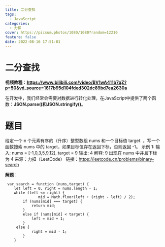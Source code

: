 ```yaml
---
title: 二分查找
tags:
  - JavaScript
categories:
  - 力扣
cover: https://picsum.photos/1080/1080?random=12210
feature: false
date: 2022-08-16 17:51:01
---
```

# 二分查找

**视频教程：https://www.bilibili.com/video/BV1wA411b7qZ?p=50&vd_source=1617b95d104fded302dc89bd7ea2630a**

在开发中，我们经常会需要对数据进行转化处理，在JavaScript中提供了两个函数：**JSON.parse()和JSON.stringify()**。

# **题目**
给定一个 n 个元素有序的（升序）整型数组 nums 和一个目标值 target  ，写一个函数搜索 nums 中的 target，如果目标值存在返回下标，否则返回 -1。
示例 1:
输入: nums = [-1,0,3,5,9,12], target = 9
输出: 4
解释: 9 出现在 nums 中并且下标为 4
来源：力扣（LeetCode）
链接：https://leetcode.cn/problems/binary-search

**解题**：

```
 var search = function (nums,target) {
    let left = 0, right = nums.length - 1;
    while (left <= right) {
               mid = Math.floor(left + (right - left) / 2);
        if (nums[mid] === target) {
            return mid;
        }
        else if (nums[mid] < target) {
            left = mid + 1;
        }
     else {
            right = mid - 1;
        }
    }
```
